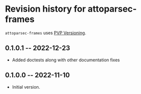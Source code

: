 # Revision history for attoparsec-frames

`attoparsec-frames` uses [PVP Versioning][1].


## 0.1.0.1 -- 2022-12-23

* Added doctests along with other documentation fixes


## 0.1.0.0 -- 2022-11-10

* Initial version.

[1]: https://pvp.haskell.org
